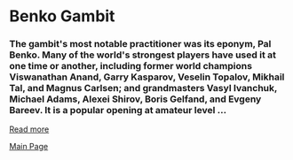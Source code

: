 # Benko Gambit

### The gambit's most notable practitioner was its eponym, Pal Benko. Many of the world's strongest players have used it at one time or another, including former world champions Viswanathan Anand, Garry Kasparov, Veselin Topalov, Mikhail Tal, and Magnus Carlsen; and grandmasters Vasyl Ivanchuk, Michael Adams, Alexei Shirov, Boris Gelfand, and Evgeny Bareev. It is a popular opening at amateur level ...
[Read more](https://en.wikipedia.org/wiki/Benko_Gambit)

[Main Page](index.md)